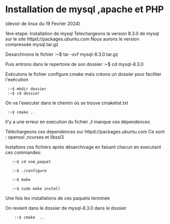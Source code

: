# Installation de mysql ,apache et PHP

(devoir de linux du 19 Fevrier 2024)

1ère etape: Installation de mysql
Telechargeons la version 8.3.0 de mysql sur le site httpd://packages.ubuntu.com
Nous aurons le version compressée mysql.tar.gz

Desarchivons le fichier
   :~$ tar -xvf mysql-8.3.0.tar.gz

Puis entrons dans le repertoire de son dossier
    :~$ cd mysql-8.3.0

Exécutons le fichier configure.cmake mais créons un dossier pour faciliter l'exécution

     :~$ mkdir dossier
     :~$ cd dossier
On va l'executer dans le chemin où se trouve cmakelist.txt

     :~$ cmake ..

Il'y a une erreur en execution du fichier ,il manque ces dépendences

Téléchargeons ces dependences sur  httpd://packages.ubuntu.com
Ce sont : openssl ,ncurses et libssl3 

Installons ces fichiers après désarchivage en faisant chacun en executant ces commandes:


       :~$ cd nom_paquet
	   
       :~$ ./configure
	   
       :~$ make
	   
       :~$ sudo make install
	   

Une fois les installations de ces paquets terminée


On revient dans le dossier de mysql-8.3.0 dans le dossier


        :~$ cmake  ..
